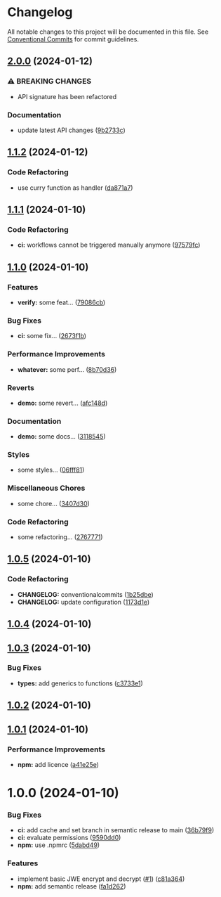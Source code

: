 # Changelog

All notable changes to this project will be documented in this file. See
[Conventional Commits](https://conventionalcommits.org) for commit guidelines.

## [2.0.0](https://github.com/rdeak/jwe-demo/compare/v1.1.2...v2.0.0) (2024-01-12)


### ⚠ BREAKING CHANGES

* API signature has been refactored

### Documentation

* update latest API changes ([9b2733c](https://github.com/rdeak/jwe-demo/commit/9b2733c084c1495841d29e75cc9ea4d893b75a4b))

## [1.1.2](https://github.com/rdeak/jwe-demo/compare/v1.1.1...v1.1.2) (2024-01-12)


### Code Refactoring

* use curry function as handler ([da871a7](https://github.com/rdeak/jwe-demo/commit/da871a7a8deb591da118cd2046d09727d84244c7))

## [1.1.1](https://github.com/rdeak/jwe-demo/compare/v1.1.0...v1.1.1) (2024-01-10)


### Code Refactoring

* **ci:** workflows cannot be triggered manually anymore ([97579fc](https://github.com/rdeak/jwe-demo/commit/97579fcc44f24cb3063fae73415ea162ba3673e9))

## [1.1.0](https://github.com/rdeak/jwe-demo/compare/v1.0.5...v1.1.0) (2024-01-10)


### Features

* **verify:** some feat... ([79086cb](https://github.com/rdeak/jwe-demo/commit/79086cbd439b5048196ebb60a43acfeda0893171))


### Bug Fixes

* **ci:** some fix... ([2673f1b](https://github.com/rdeak/jwe-demo/commit/2673f1bf0471e4f6fe6e1b1662e795791c928404))


### Performance Improvements

* **whatever:** some perf... ([8b70d36](https://github.com/rdeak/jwe-demo/commit/8b70d36c9d19cdb02ebaf2d11f60cfad9d0eb71b))


### Reverts

* **demo:** some revert... ([afc148d](https://github.com/rdeak/jwe-demo/commit/afc148dbacc382c1ead32a0ff5ff7421e47555f1))


### Documentation

* **demo:** some docs... ([3118545](https://github.com/rdeak/jwe-demo/commit/3118545d3851f4e1b6ec1a0219537df0ce3b13b1))


### Styles

* some styles... ([06fff81](https://github.com/rdeak/jwe-demo/commit/06fff81d536423b8e9cc76e6910b60338a08bc5a))


### Miscellaneous Chores

* some chore... ([3407d30](https://github.com/rdeak/jwe-demo/commit/3407d304baa481646b4e5c0185b4e463b52c9a82))


### Code Refactoring

* some refactoring... ([2767771](https://github.com/rdeak/jwe-demo/commit/27677714b3949d348f1ca745534a7f5ff3f7155a))

## [1.0.5](https://github.com/rdeak/jwe-demo/compare/v1.0.4...v1.0.5) (2024-01-10)


### Code Refactoring

* **CHANGELOG:** conventionalcommits ([1b25dbe](https://github.com/rdeak/jwe-demo/commit/1b25dbef47f7c04e0617ebc97130ab496bba09c6))
* **CHANGELOG:** update configuration ([1173d1e](https://github.com/rdeak/jwe-demo/commit/1173d1ea158c9dc966dcda56d5fda1c07fc9b849))

## [1.0.4](https://github.com/rdeak/jwe-demo/compare/v1.0.3...v1.0.4) (2024-01-10)

## [1.0.3](https://github.com/rdeak/jwe-demo/compare/v1.0.2...v1.0.3) (2024-01-10)


### Bug Fixes

* **types:** add generics to functions ([c3733e1](https://github.com/rdeak/jwe-demo/commit/c3733e19cd504e7ca0f61fa47bfeb528f1694101))

## [1.0.2](https://github.com/rdeak/jwe-demo/compare/v1.0.1...v1.0.2) (2024-01-10)

## [1.0.1](https://github.com/rdeak/jwe-demo/compare/v1.0.0...v1.0.1) (2024-01-10)


### Performance Improvements

* **npm:** add licence ([a41e25e](https://github.com/rdeak/jwe-demo/commit/a41e25e326f04a0bce3b5365ec7e71351f6cdec9))

# 1.0.0 (2024-01-10)

### Bug Fixes

- **ci:** add cache and set branch in semantic release to main ([36b79f9](https://github.com/rdeak/jwe-demo/commit/36b79f9be410dcb1877d43a8fb72d2c90dc13dc5))
- **ci:** evaluate permissions ([9590dd0](https://github.com/rdeak/jwe-demo/commit/9590dd024661c373020b57b6c0626b6b72368bbc))
- **npm:** use .npmrc ([5dabd49](https://github.com/rdeak/jwe-demo/commit/5dabd490ddb2661f9254aaf7a34ca8bcaea8d807))

### Features

- implement basic JWE encrypt and decrypt ([#1](https://github.com/rdeak/jwe-demo/issues/1)) ([c81a364](https://github.com/rdeak/jwe-demo/commit/c81a3641b9a99872a8d331eed45db161e54a4ed2))
- **npm:** add semantic release ([fa1d262](https://github.com/rdeak/jwe-demo/commit/fa1d2621ce53ec61b41875de1c78a34371b484a7))
